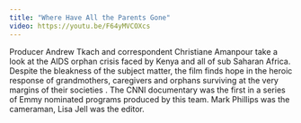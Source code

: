 ```yaml
---
title: "Where Have All the Parents Gone"
video: https://youtu.be/F64yMVCOXcs
---
```


Producer Andrew Tkach and correspondent Christiane Amanpour take a look at the AIDS orphan crisis faced by Kenya and all of  sub Saharan Africa.  Despite the bleakness of the subject matter, the film finds hope in the heroic response of  grandmothers, caregivers and  orphans surviving at the very margins of their societies  . The CNNI documentary was the first in a series of  Emmy nominated programs produced by this team. Mark Phillips was the cameraman, Lisa Jell was the editor. 
